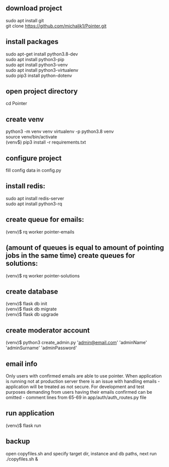 download project
--------------
sudo apt install git\
git clone https://github.com/michaljk1/Pointer.git

install packages
--------------
sudo apt-get install python3.8-dev\
sudo apt install python3-pip\
sudo apt install python3-venv\
sudo apt install python3-virtualenv\
sudo pip3 install python-dotenv

open project directory
-------------
cd Pointer

create venv
--------------
python3 -m venv venv
virtualenv -p python3.8 venv\
source venv/bin/activate\
(venv$) pip3 install -r requirements.txt

configure project
--------------
fill config data in config.py

install redis:
--------------
sudo apt install redis-server\
sudo apt install python3-rq

create queue for emails:
--------------
(venv)$ rq worker pointer-emails

(amount of queues is equal to amount of pointing jobs in the same time)
create queues for solutions:
--------------
(venv)$ rq worker pointer-solutions

create database
--------------
(venv)$ flask db init\
(venv)$ flask db migrate\
(venv)$ flask db upgrade

create moderator account
--------------
(venv)$ python3 create_admin.py 'admin@email.com' 'adminName' 'adminSurname' 'adminPassword'

email info
--------------
Only users with confirmed emails are able to use pointer. When application is running not at production server there is an issue with handling emails - application will be treated as not secure. For development and test purposes demanding from users having their emails confirmed can be omitted - comment lines from 65-69 in app/auth/auth_routes.py file

run application
--------------
(venv)$ flask run

backup
--------------
open copyfiles.sh and specify target dir, instance and db paths, next run\
./copyfiles.sh &

